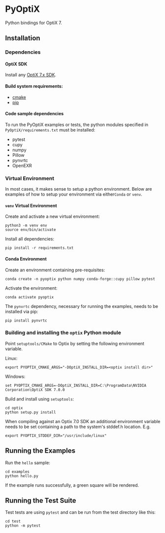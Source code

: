# PyOptiX

Python bindings for OptiX 7.

## Installation


### Dependencies

#### OptiX SDK
Install any [OptiX 7.x SDK](https://developer.nvidia.com/optix/downloads/7.3.0/linux64). 

#### Build system requirements:
* [cmake](https://cmake.org/)
* [pip](https://pypi.org/project/pip/)

#### Code sample dependencies
To run the PyOptiX examples or tests, the python modules specified in `PyOptiX/requirements.txt` must be installed:
* pytest
* cupy
* numpy
* Pillow
* pynvrtc
* OpenEXR

### Virtual Environment
In most cases, it makes sense to setup a python environment.  Below are examples of how to setup your environment via either`Conda` or `venv`.

#### `venv` Virtual Environment
Create and activate a new virtual environment:
```
python3 -m venv env
source env/bin/activate
```
Install all dependencies:
```
pip install -r requirements.txt
```

#### Conda Environment
Create an environment containing pre-requisites:
```
conda create -n pyoptix python numpy conda-forge::cupy pillow pytest
```
Activate the environment:
```
conda activate pyoptix
```
The `pynvrtc` dependency, necessary for running the examples, needs to be installed via pip:
```
pip install pynvrtc
```

### Building and installing the `optix` Python module
Point `setuptools/CMake` to Optix by setting the following environment variable.

Linux:
```
export PYOPTIX_CMAKE_ARGS="-DOptiX_INSTALL_DIR=<optix install dir>"
```
Windows:
```
set PYOPTIX_CMAKE_ARGS=-DOptiX_INSTALL_DIR=C:\ProgramData\NVIDIA Corporation\OptiX SDK 7.0.0
```

Build and install using `setuptools`:
```
cd optix
python setup.py install
```

When compiling against an Optix 7.0 SDK an additional environment variable needs to be set
containing a path to the system's stddef.h location. E.g.
```
export PYOPTIX_STDDEF_DIR="/usr/include/linux"
```

## Running the Examples

Run the `hello` sample:
```
cd examples
python hello.py
```
If the example runs successfully, a green square will be rendered.

## Running the Test Suite

Test tests are using `pytest` and can be run from the test directory like this:
```
cd test
python -m pytest
```
